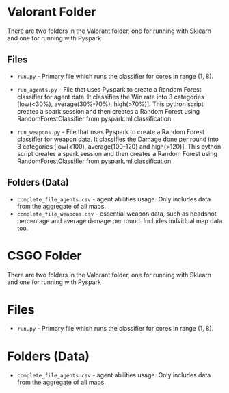 # Valorant Folder
There are two folders in the Valorant folder, one for running with Sklearn and one for running with Pyspark

## Files

* ```run.py``` - Primary file which runs the classifier for cores in range (1, 8). 

* ```run_agents.py``` - File that uses Pyspark to create a Random Forest classifier for agent data. It classifies the Win rate into 3 categories [low(<30%), average(30%-70%), high(>70%)]. This python script creates a spark session and then creates a Random Forest using RandomForestClassifier from pyspark.ml.classification 

* ```run_weapons.py``` - File that uses Pyspark to create a Random Forest classifier for weapon data. It classifies the Damage done per round into 3 categories [low(<100), average(100-120) and high(>120)]. This python script creates a spark session and then creates a Random Forest using RandomForestClassifier from pyspark.ml.classification 

## Folders (Data)

* ```complete_file_agents.csv``` - agent abilities usage. Only includes data from the aggregate of all maps.
* ```complete_file_weapons.csv``` - essential weapon data, such as headshot percentage and average damage per round. Includes indvidual map data too.

# CSGO Folder
There are two folders in the Valorant folder, one for running with Sklearn and one for running with Pyspark

# Files

* ```run.py``` - Primary file which runs the classifier for cores in range (1, 8). 


# Folders (Data)

* ```complete_file_agents.csv``` - agent abilities usage. Only includes data from the aggregate of all maps.

